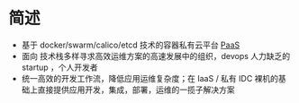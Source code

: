 # 简述

- 基于 docker/swarm/calico/etcd 技术的容器私有云平台 [PaaS](https://zh.wikipedia.org/wiki/%E5%B9%B3%E5%8F%B0%E5%8D%B3%E6%9C%8D%E5%8A%A1)
- 面向 技术栈多样寻求高效运维方案的高速发展中的组织，devops 人力缺乏的 startup ，个人开发者
- 统一高效的开发工作流，降低应用运维复杂度；在 IaaS / 私有 IDC 裸机的基础上直接提供应用开发，集成，部署，运维的一揽子解决方案
